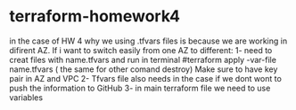 # terraform-homework4 
in the case of HW 4  why we using .tfvars files is because we are working in difirent AZ. If i want to switch easily from one AZ to different: 
1- need to creat files with name.tfvars and run in terminal 
#terraform apply -var-file name.tfvars ( the same for other comand destroy) Make sure to have key pair in AZ and VPC 
2- Tfvars file also needs in the case if we dont wont to push the information to GitHub 
3- in main terraform file we need to use variables 